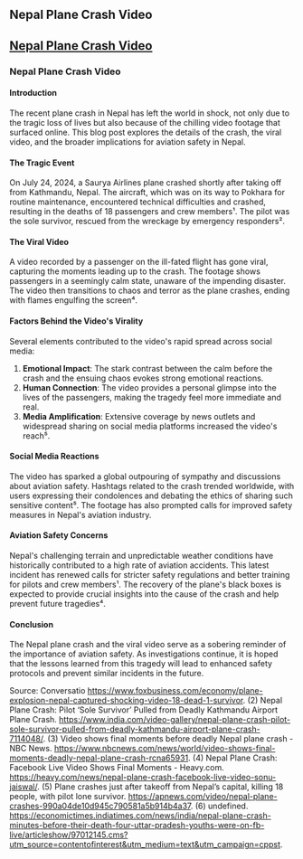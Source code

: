 ## Nepal Plane Crash Video

## <a href="https://gmsrentertain.com/nepal-plane-crash-video/" target="_blank">Nepal Plane Crash Video</a>

### Nepal Plane Crash Video

#### Introduction
The recent plane crash in Nepal has left the world in shock, not only due to the tragic loss of lives but also because of the chilling video footage that surfaced online. This blog post explores the details of the crash, the viral video, and the broader implications for aviation safety in Nepal.

#### The Tragic Event
On July 24, 2024, a Saurya Airlines plane crashed shortly after taking off from Kathmandu, Nepal. The aircraft, which was on its way to Pokhara for routine maintenance, encountered technical difficulties and crashed, resulting in the deaths of 18 passengers and crew members¹. The pilot was the sole survivor, rescued from the wreckage by emergency responders².

#### The Viral Video
A video recorded by a passenger on the ill-fated flight has gone viral, capturing the moments leading up to the crash. The footage shows passengers in a seemingly calm state, unaware of the impending disaster. The video then transitions to chaos and terror as the plane crashes, ending with flames engulfing the screen⁴.

#### Factors Behind the Video's Virality
Several elements contributed to the video's rapid spread across social media:
1. **Emotional Impact**: The stark contrast between the calm before the crash and the ensuing chaos evokes strong emotional reactions.
2. **Human Connection**: The video provides a personal glimpse into the lives of the passengers, making the tragedy feel more immediate and real.
3. **Media Amplification**: Extensive coverage by news outlets and widespread sharing on social media platforms increased the video's reach⁵.

#### Social Media Reactions
The video has sparked a global outpouring of sympathy and discussions about aviation safety. Hashtags related to the crash trended worldwide, with users expressing their condolences and debating the ethics of sharing such sensitive content⁵. The footage has also prompted calls for improved safety measures in Nepal's aviation industry.

#### Aviation Safety Concerns
Nepal's challenging terrain and unpredictable weather conditions have historically contributed to a high rate of aviation accidents. This latest incident has renewed calls for stricter safety regulations and better training for pilots and crew members¹. The recovery of the plane's black boxes is expected to provide crucial insights into the cause of the crash and help prevent future tragedies⁴.

#### Conclusion
The Nepal plane crash and the viral video serve as a sobering reminder of the importance of aviation safety. As investigations continue, it is hoped that the lessons learned from this tragedy will lead to enhanced safety protocols and prevent similar incidents in the future.


Source: Conversatio https://www.foxbusiness.com/economy/plane-explosion-nepal-captured-shocking-video-18-dead-1-survivor.
(2) Nepal Plane Crash: Pilot ‘Sole Survivor’ Pulled from Deadly Kathmandu Airport Plane Crash. https://www.india.com/video-gallery/nepal-plane-crash-pilot-sole-survivor-pulled-from-deadly-kathmandu-airport-plane-crash-7114048/.
(3) Video shows final moments before deadly Nepal plane crash - NBC News. https://www.nbcnews.com/news/world/video-shows-final-moments-deadly-nepal-plane-crash-rcna65931.
(4) Nepal Plane Crash: Facebook Live Video Shows Final Moments - Heavy.com. https://heavy.com/news/nepal-plane-crash-facebook-live-video-sonu-jaiswal/.
(5) Plane crashes just after takeoff from Nepal’s capital, killing 18 people, with pilot lone survivor. https://apnews.com/video/nepal-plane-crashes-990a04de10d945c790581a5b914b4a37.
(6) undefined. https://economictimes.indiatimes.com/news/india/nepal-plane-crash-minutes-before-their-death-four-uttar-pradesh-youths-were-on-fb-live/articleshow/97012145.cms?utm_source=contentofinterest&utm_medium=text&utm_campaign=cppst.
